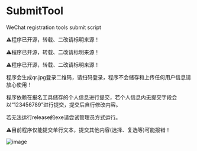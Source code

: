 # SubmitTool
WeChat registration tools submit script

⚠程序已开源，转载、二改请标明来源！

⚠程序已开源，转载、二改请标明来源！

⚠程序已开源，转载、二改请标明来源！


程序会生成qr.jpg登录二维码，请扫码登录，程序不会储存和上传任何用户信息请放心使用！

程序依赖在报名工具储存的个人信息进行提交，若个人信息内无提交字段会以“123456789”进行提交，提交后自行修改内容。

若无法运行release的exe请尝试管理员方式运行。

⚠目前程序仅能提交单行文本，提交其他内容(选择、复选等)可能报错！


![image](https://raw.githubusercontent.com/Tongrens/SubmitTool/main/image/example.jpg)
